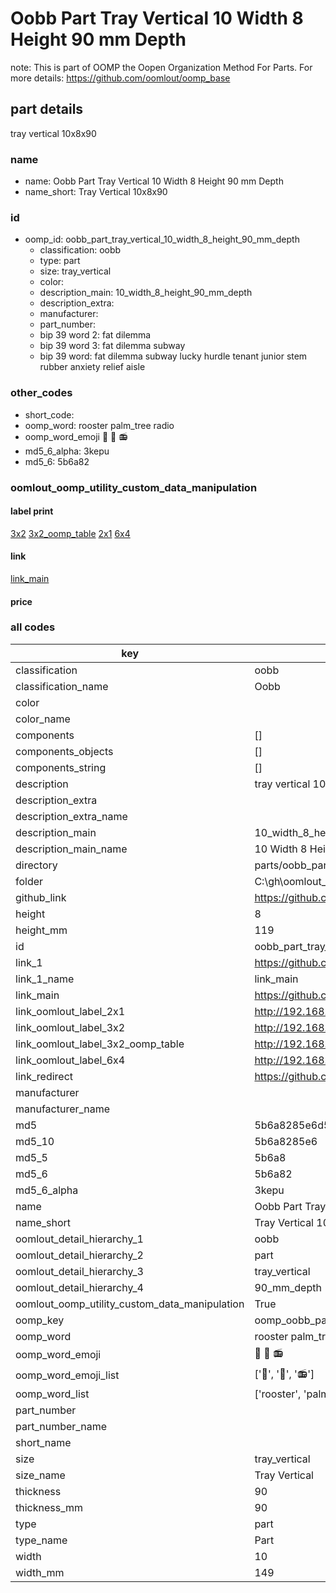 # Oobb Part Tray Vertical 10 Width 8 Height 90 mm Depth  

note: This is part of OOMP the Oopen Organization Method For Parts. For more details: https://github.com/oomlout/oomp_base

##  part details
  



tray vertical 10x8x90



### name
* name: Oobb Part Tray Vertical 10 Width 8 Height 90 mm Depth
* name_short: Tray Vertical 10x8x90 
### id
* oomp_id: oobb_part_tray_vertical_10_width_8_height_90_mm_depth
  * classification: oobb
  * type: part
  * size: tray_vertical
  * color: 
  * description_main: 10_width_8_height_90_mm_depth
  * description_extra: 
  * manufacturer: 
  * part_number: 
  * bip 39 word 2: fat dilemma
  * bip 39 word 3: fat dilemma subway
  * bip 39 word: fat dilemma subway lucky hurdle tenant junior stem rubber anxiety relief aisle

### other_codes
* short_code: 
* oomp_word: rooster palm_tree radio
* oomp_word_emoji :rooster: :palm_tree: :radio:
* md5_6_alpha: 3kepu
* md5_6: 5b6a82






### oomlout_oomp_utility_custom_data_manipulation
#### label print
[3x2](http://192.168.1.245:1112/?label=oomp%203kepu)
[3x2_oomp_table](http://192.168.1.108:1112/?label=oomp%203kepu)
[2x1](http://192.168.1.242:1112/?label=oomp%203kepu)
[6x4](http://192.168.1.55:1112/?label=oomp%203kepu)    

#### link

[link_main](https://github.com/oomlout/oomlout_oobb_version_4_generated_parts/tree/main/navigation_oomp/oobb/part/tray_vertical/10_width_8_height_90_mm_depth/part)                              

#### price







### all codes 
| key | value |  
| --- | --- |  
| classification | oobb |  
| classification_name | Oobb |  
| color |  |  
| color_name |  |  
| components | [] |  
| components_objects | [] |  
| components_string | [] |  
| description | tray vertical 10x8x90 |  
| description_extra |  |  
| description_extra_name |  |  
| description_main | 10_width_8_height_90_mm_depth |  
| description_main_name | 10 Width 8 Height 90 mm Depth |  
| directory | parts/oobb_part_tray_vertical_10_width_8_height_90_mm_depth |  
| folder | C:\gh\oomlout_oobb_version_4_generated_parts\parts\oobb_part_tray_vertical_10_width_8_height_90_mm_depth |  
| github_link | https://github.com/oomlout/oomlout_oomp_part_src/tree/main/parts/oobb_part_tray_vertical_10_width_8_height_90_mm_depth |  
| height | 8 |  
| height_mm | 119 |  
| id | oobb_part_tray_vertical_10_width_8_height_90_mm_depth |  
| link_1 | https://github.com/oomlout/oomlout_oobb_version_4_generated_parts/tree/main/navigation_oomp/oobb/part/tray_vertical/10_width_8_height_90_mm_depth/part |  
| link_1_name | link_main |  
| link_main | https://github.com/oomlout/oomlout_oobb_version_4_generated_parts/tree/main/navigation_oomp/oobb/part/tray_vertical/10_width_8_height_90_mm_depth/part |  
| link_oomlout_label_2x1 | http://192.168.1.242:1112/?label=oomp%203kepu |  
| link_oomlout_label_3x2 | http://192.168.1.245:1112/?label=oomp%203kepu |  
| link_oomlout_label_3x2_oomp_table | http://192.168.1.108:1112/?label=oomp%203kepu |  
| link_oomlout_label_6x4 | http://192.168.1.55:1112/?label=oomp%203kepu |  
| link_redirect | https://github.com/oomlout/oomlout_oobb_version_4_generated_parts/tree/main/parts/oobb_tray_vertical_10_08_90 |  
| manufacturer |  |  
| manufacturer_name |  |  
| md5 | 5b6a8285e6d54f277c37c84bb04f8a9b |  
| md5_10 | 5b6a8285e6 |  
| md5_5 | 5b6a8 |  
| md5_6 | 5b6a82 |  
| md5_6_alpha | 3kepu |  
| name | Oobb Part Tray Vertical 10 Width 8 Height 90 mm Depth |  
| name_short | Tray Vertical 10x8x90  |  
| oomlout_detail_hierarchy_1 | oobb |  
| oomlout_detail_hierarchy_2 | part |  
| oomlout_detail_hierarchy_3 | tray_vertical |  
| oomlout_detail_hierarchy_4 | 90_mm_depth |  
| oomlout_oomp_utility_custom_data_manipulation | True |  
| oomp_key | oomp_oobb_part_tray_vertical_10_width_8_height_90_mm_depth |  
| oomp_word | rooster palm_tree radio |  
| oomp_word_emoji | :rooster: :palm_tree: :radio: |  
| oomp_word_emoji_list | [':rooster:', ':palm_tree:', ':radio:'] |  
| oomp_word_list | ['rooster', 'palm_tree', 'radio'] |  
| part_number |  |  
| part_number_name |  |  
| short_name |  |  
| size | tray_vertical |  
| size_name | Tray Vertical |  
| thickness | 90 |  
| thickness_mm | 90 |  
| type | part |  
| type_name | Part |  
| width | 10 |  
| width_mm | 149 |  
